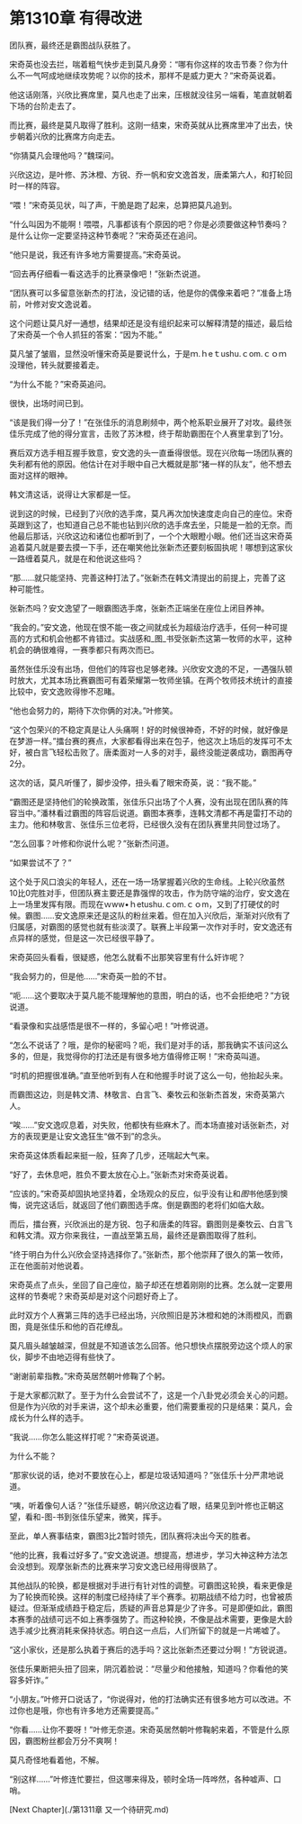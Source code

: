 # 第1310章 有得改进

团队赛，最终还是霸图战队获胜了。

宋奇英也没去拦，喘着粗气快步走到莫凡身旁：“哪有你这样的攻击节奏？你为什么不一气呵成地继续攻势呢？以你的技术，那样不是威力更大？”宋奇英说着。

他这话刚落，兴欣比赛席里，莫凡也走了出来，压根就没往另一端看，笔直就朝着下场的台阶走去了。

而比赛，最终是莫凡取得了胜利。这刚一结束，宋奇英就从比赛席里冲了出去，快步朝着兴欣的比赛席方向走去。

“你猜莫凡会理他吗？”魏琛问。

兴欣这边，是叶修、苏沐橙、方锐、乔一帆和安文逸首发，唐柔第六人，和打轮回时一样的阵容。

“喂！”宋奇英见状，叫了声，干脆是跑了起来，总算把莫凡追到。

“什么叫因为不能啊！喂喂，凡事都该有个原因的吧？你是必须要做这种节奏吗？是什么让你一定要坚持这种节奏呢？”宋奇英还在追问。

“他只是说，我还有许多地方需要提高。”宋奇英说。

“回去再仔细看一看这选手的比赛录像吧！”张新杰说道。

“团队赛可以多留意张新杰的打法，没记错的话，他是你的偶像来着吧？”准备上场前，叶修对安文逸说着。

这个问题让莫凡好一通想，结果却还是没有组织起来可以解释清楚的描述，最后给了宋奇英一个令人抓狂的答案：“因为不能。”

莫凡皱了皱眉，显然没听懂宋奇英是要说什么，于是ｍ.ｈeｔushu.ｃom.ｃｏｍ没理他，转头就要接着走。

“为什么不能？”宋奇英追问。

很快，出场时间已到。

“该是我们得一分了！”在张佳乐的消息刷频中，两个枪系职业展开了对攻。最终张佳乐完成了他的得分宣言，击败了苏沐橙，终于帮助霸图在个人赛里拿到了1分。

赛后双方选手相互握手致意，安文逸的头一直垂得很低。现在兴欣每一场团队赛的失利都有他的原因。他估计在对手眼中自己大概就是那“猪一样的队友”，他不想去面对这样的眼神。

韩文清这话，说得让大家都是一怔。

说到这的时候，已经到了兴欣的选手席，莫凡再次加快速度走向自己的座位。宋奇英跟到这了，也知道自己总不能也钻到兴欣的选手席去坐，只能是一脸的无奈。而他最后那话，兴欣这边和诸位也都听到了，一个个大眼瞪小眼。他们还当这宋奇英追着莫凡就是要去摸一下手，还在嘲笑他比张新杰还要刻板固执呢！哪想到这家伙一路缠着莫凡，就是在和他说这些吗？

“那……就只能坚持、完善这种打法了。”张新杰在韩文清提出的前提上，完善了这种可能性。

张新杰吗？安文逸望了一眼霸图选手席，张新杰正端坐在座位上闭目养神。

“我会的。”安文逸，他现在恨不能一夜之间就成长为超级治疗选手，任何一种可提高的方式和机会他都不肯错过。实战感和_图_书受张新杰这第一牧师的水平，这种机会的确很难得，一赛季都只有两次而已。

虽然张佳乐没有出场，但他们的阵容也足够老辣。兴欣安文逸的不足，一遇强队顿时放大，尤其本场比赛霸图可有着荣耀第一牧师坐镇。在两个牧师技术统计的直接比较中，安文逸败得惨不忍睹。

“他也会努力的，期待下次你俩的对决。”叶修笑。

“这个包荣兴的不稳定真是让人头痛啊！好的时候很神奇，不好的时候，就好像是在梦游一样。”擂台赛的赛点，大家都看得出来在包子，他这次上场后的发挥可不太好，被白言飞轻松击败了。唐柔面对一人多的对手，最终没能逆袭成功，霸图再夺2分。

这次的话，莫凡听懂了，脚步没停，扭头看了眼宋奇英，说：“我不能。”

“霸图还是坚持他们的轮换政策，张佳乐只出场了个人赛，没有出现在团队赛的阵容当中。”潘林看过霸图的阵容后说道。霸图本赛季，连韩文清都不再是雷打不动的主力。他和林敬言、张佳乐三位老将，已经很久没有在团队赛里共同登过场了。

“怎么回事？叶修和你说什么呢？”张新杰问道。

“如果尝试不了？”

这个处于风口浪尖的年轻人，还在一场一场掌握着兴欣的生命线。上轮兴欣虽然10比0完胜对手，但团队赛主要还是靠强悍的攻击，作为防守端的治疗，安文逸在上一场里发挥有限。而现在ｗww•ｈetushu.ｃom.ｃｏm，又到了打硬仗的时候。霸图……安文逸原来还是这队的粉丝来着。但在加入兴欣后，渐渐对兴欣有了归属感，对霸图的感觉也就有些淡漠了。联赛上半段第一次作对手时，安文逸还有点异样的感觉，但是这一次已经很平静了。

宋奇英回头看看，很疑惑，他怎么就看不出那笑容里有什么奸诈呢？

“我会努力的，但是他……”宋奇英一脸的不甘。

“呃……这个要取决于莫凡能不能理解他的意图，明白的话，也不会拒绝吧？”方锐说道。

“看录像和实战感悟是很不一样的，多留心吧！”叶修说道。

“怎么不说话了？哦，是你的秘密吗？呃，我们是对手的话，那我确实不该问这么多的，但是，我觉得你的打法还是有很多地方值得修正啊！”宋奇英叫道。

“时机的把握很准确。”直至他听到有人在和他握手时说了这么一句，他抬起头来。

而霸图这边，则是韩文清、林敬言、白言飞、秦牧云和张新杰首发，宋奇英第六人。

“唉……”安文逸叹息着，对失败，他都快有些麻木了。而本场直接对话张新杰，对方的表现更是让安文逸狂生“做不到”的念头。

宋奇英这体质看起来挺一般，狂奔了几步，还喘起大气来。

“好了，去休息吧，胜负不要太放在心上。”张新杰对宋奇英说着。

“应该的。”宋奇英却固执地坚持着，全场观众的反应，似乎没有让和*图*书他感到懊悔，说完这话后，就返回了他们霸图选手席。倒是霸图的老将们如临大敌。

而后，擂台赛，兴欣派出的是方锐、包子和唐柔的阵容。霸图则是秦牧云、白言飞和韩文清。双方你来我往，一直战至第五局，最终还是霸图取得了胜利。

“终于明白为什么兴欣会坚持选择你了。”张新杰，那个他崇拜了很久的第一牧师，正在他面前对他说着。

宋奇英点了点头，坐回了自己座位，脑子却还在想着刚刚的比赛。怎么就一定要用这样的节奏呢？宋奇英却是对这个问题好奇上了。

此时双方个人赛第三阵的选手已经出场，兴欣照旧是苏沐橙和她的沐雨橙风，而霸图，竟是张佳乐和他的百花缭乱。

莫凡眉头越皱越深，但就是不知道该怎么回答。他只想快点摆脱旁边这个烦人的家伙，脚步不由地迈得有些快了。

“谢谢前辈指教。”宋奇英居然朝叶修鞠了个躬。

于是大家都沉默了。至于为什么会尝试不了，这是一个八卦党必须会关心的问题。但是作为兴欣的对手来讲，这个却未必重要，他们需要重视的只是结果：莫凡，会成长为什么样的选手。

“我说……你怎么能这样打呢？”宋奇英说道。

为什么不能？

“那家伙说的话，绝对不要放在心上，都是垃圾话知道吗？”张佳乐十分严肃地说道。

“咦，听着像句人话？”张佳乐疑惑，朝兴欣这边看了眼，结果见到叶修也正朝这望，看和-图-书到张佳乐望来，微笑，挥手。

至此，单人赛事结束，霸图3比2暂时领先，团队赛将决出今天的胜者。

“他的比赛，我看过好多了。”安文逸说道。想提高，想进步，学习大神这种方法怎会没想到。观摩张新杰的比赛来学习安文逸已经用得很熟了。

其他战队的轮换，都是根据对手进行有针对性的调整。可霸图这轮换，看来更像是为了轮换而轮换。这样的制度已经持续了半个赛季。初期战绩不给力时，也曾被质疑过。但渐渐成绩趋于稳定后，质疑的声音总算是少了许多。可是即便如此，霸图本赛季的战绩可远不如上赛季强势了。而这种轮换，不像是战术需要，更像是大龄选手减少比赛消耗来保持状态。明白这一点后，人们所留下的就是一片唏嘘了。

“这小家伙，还是那么执着于赛后的选手吗？这比张新杰还要过分啊！”方锐说道。

张佳乐果断把头扭了回来，阴沉着脸说：“尽量少和他接触，知道吗？你看他的笑容多奸诈。”

“小朋友。”叶修开口说话了，“你说得对，他的打法确实还有很多地方可以改进。不过你也是哦，你也有许多地方还需要提高。”

“你看……让你不要呀！”叶修无奈道。宋奇英居然朝叶修鞠躬来着，不管是什么原因，霸图粉丝都会万分不爽啊！

莫凡奇怪地看着他，不解。

“别这样……”叶修连忙要拦，但这哪来得及，顿时全场一阵哗然，各种嘘声、口哨。



[Next Chapter](./第1311章 又一个待研究.md)